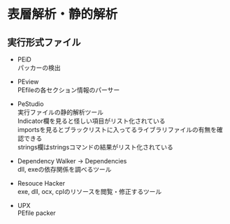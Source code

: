 # 表層解析・静的解析

## 実行形式ファイル

* PEiD   
パッカーの検出

* PEview  
PEfileの各セクション情報のパーサー   

* PeStudio  
実行ファイルの静的解析ツール  
Indicator欄を見ると怪しい項目がリスト化されている  
importsを見るとブラックリストに入ってるライブラリファイルの有無を確認できる  
strings欄はstringsコマンドの結果がリスト化されている

* Dependency Walker -> Dependencies  
dll, exeの依存関係を調べるツール  

* Resouce Hacker  
exe, dll, ocx, cplのリソースを閲覧・修正するツール  

* UPX  
PEfile packer 

